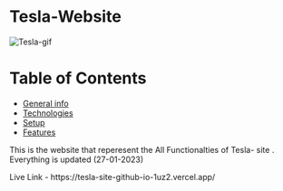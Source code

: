  <h1> Tesla-Website </h1>

![Tesla-gif](https://user-images.githubusercontent.com/48563313/215079414-11d66519-c7c1-4600-b8ca-c9ed813569f4.gif)

<h1> Table of Contents  </h1>
<ul>
 <li>  <a href = "#"> General info </a>  </li>
 <li> <a href = "#"> Technologies </a>  </li>
<li>  <a href = "#"> Setup </a>  </li>
<li>  <a href = "#"> Features </a>  </li>
</ul>

<p> This is the website that reperesent the All Functionalties of Tesla- site .
Everything is updated (27-01-2023)
 <br />
 <p>  Live Link - https://tesla-site-github-io-1uz2.vercel.app/ </p>
</p>
